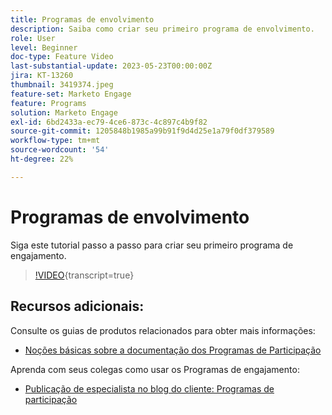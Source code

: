 ```yaml
---
title: Programas de envolvimento
description: Saiba como criar seu primeiro programa de envolvimento.
role: User
level: Beginner
doc-type: Feature Video
last-substantial-update: 2023-05-23T00:00:00Z
jira: KT-13260
thumbnail: 3419374.jpeg
feature-set: Marketo Engage
feature: Programs
solution: Marketo Engage
exl-id: 6bd2433a-ec79-4ce6-873c-4c897c4b9f82
source-git-commit: 1205848b1985a99b91f9d4d25e1a79f0df379589
workflow-type: tm+mt
source-wordcount: '54'
ht-degree: 22%

---
```


# Programas de envolvimento

Siga este tutorial passo a passo para criar seu primeiro programa de engajamento.

>[!VIDEO](https://video.tv.adobe.com/v/3452684/?learn=on&captions=por_br){transcript=true}

## Recursos adicionais:

Consulte os guias de produtos relacionados para obter mais informações:
* [Noções básicas sobre a documentação dos Programas de Participação](https://experienceleague.adobe.com/docs/marketo/using/product-docs/email-marketing/drip-nurturing/creating-an-engagement-program/understanding-engagement-programs.html?lang=pt-BR)

Aprenda com seus colegas como usar os Programas de engajamento:
* [Publicação de especialista no blog do cliente: Programas de participação](https://nation.marketo.com/t5/product-blogs/marketo-success-series-engagement-programs/ba-p/301712)

